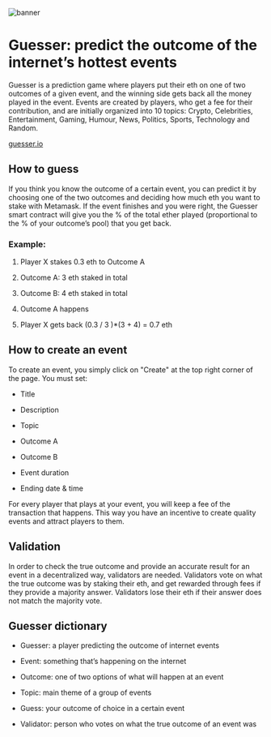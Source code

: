 ![banner](https://user-images.githubusercontent.com/31158325/37513698-12f8b008-2906-11e8-8e1b-f6c3e49ccb30.png)


# Guesser: predict the outcome of the internet’s hottest events

Guesser is a prediction game where players put their eth on one of two outcomes of a given event, and the winning side gets back all the money played in the event. Events are created by players, who get a fee for their contribution, and are initially organized into 10 topics: Crypto, Celebrities, Entertainment, Gaming, Humour, News, Politics, Sports, Technology and Random. 

[guesser.io](http://guesser.io/)

## How to guess
If you think you know the outcome of a certain event, you can predict it by choosing one of the two outcomes and deciding how much eth you want to stake with Metamask. If the event finishes and you were right, the Guesser smart contract will give you the % of the total ether played (proportional to the % of your outcome’s pool) that you get back.

### Example:

1. Player X stakes 0.3 eth to Outcome A

2. Outcome A: 3 eth staked in total

3. Outcome B: 4 eth staked in total

4. Outcome A happens

5. Player X gets back (0.3 / 3 )*(3 + 4) = 0.7 eth

## How to create an event
To create an event, you simply click on "Create" at the top right corner of the page. You must set:

- Title

- Description

- Topic

- Outcome A

- Outcome B

- Event duration

- Ending date & time

For every player that plays at your event, you will keep a fee of the transaction that happens. This way you have an incentive to create quality events and attract players to them.

## Validation
In order to check the true outcome and provide an accurate result for an event in a decentralized way, validators are needed. Validators vote on what the true outcome was by staking their eth, and get rewarded through fees if they provide a majority answer. Validators lose their eth if their answer does not match the majority vote.

## Guesser dictionary

- Guesser: a player predicting the outcome of internet events

- Event: something that’s happening on the internet

- Outcome: one of two options of what will happen at an event

- Topic: main theme of a group of events

- Guess: your outcome of choice in a certain event

- Validator: person who votes on what the true outcome of an event was

